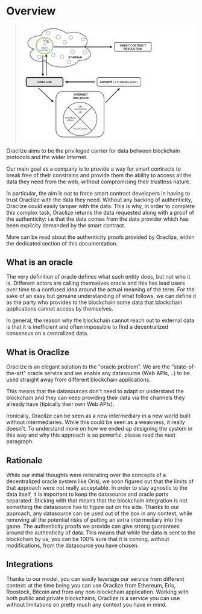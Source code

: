# Overview

> ![](images/flowchart.png)

Oraclize aims to be the privileged carrier for data between blockchain protocols and the wider Internet. 

Our main goal as a company is to provide a way for smart contracts to break free of their constrains and provide them the ability to access all the data they need from the web, without compromising their trustless nature.

In particular, the aim is not to force smart contract developers in having to trust Oraclize with the data they need. Without any backing of authenticity, Oraclize could easily tamper with the data. This is why, in order to complete this complex task, Oraclize returns the data requested along with a proof of the authenticity: i.e that the data comes from the data provider which has been explicity demanded by the smart contract.

More can be read about the authenticity proofs provided by Oraclize, within the dedicated section of this documentation.



##  What is an oracle

The very definition of oracle defines what such entity does, but not who it is. Different actors are calling themselves oracle and this has lead users over time to a confused idea around the actual meaning of the term. For the sake of an easy but genuine understanding of what follows, we can define it as the party who provides to the blockchain some data that blockchain applications cannot access by themselves.

In general, the reason why the blockchain cannot reach out to external data is that it is inefficient and often impossible to find a decentralized consensus on a centralized data.


##  What is Oraclize

Oraclize is an elegant solution to the "oracle problem". We are the "state-of-the-art" oracle service and we enable any datasource (Web APIs, ..) to be used straight away from different blockchain applications.

This means that the datasources don't need to adapt or understand the blockchain and they can keep providing their data via the channels they already have (tipically their own Web APIs).

Ironically, Oraclize can be seen as a new intermediary in a new world built without intermediaries. While this could be seen as a weakness, it really doesn't. To understand more on how we ended up designing the system in this way and why this approach is so powerful, please read the next paragraph. 


##  Rationale

While our initial thoughts were reiterating over the concepts of a decentralized oracle system like Orisi, we soon figured out that the limits of that approach were not really acceptable. In order to stay agnostic to the data itself, it is important to keep the datasource and oracle parts separated. Sticking with that means that the blockchain integration is not something the datasource has to figure out on his side. Thanks to our approach, any datasource can be used out of the box in any context, while removing all the potential risks of putting an extra intermediary into the game. The authenticity proofs we provide can give strong guarantees around the authenticity of data. This means that while the data is sent to the blockchain by us, you can be 100% sure that it is coming, without modifications, from the datasource you have chosen.

##  Integrations

Thanks to our model, you can easily leverage our service from different context: at the time being you can use Oraclize from Ethereum, Eris, Roostock, Bitcoin and from any non-blockchain application. Working with both public and private blockchains, Oraclize is a service you can use without limitations on pretty much any context you have in mind.
